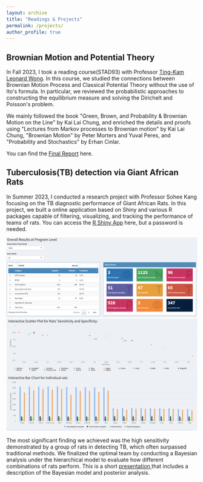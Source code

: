 ```yaml
---
layout: archive
title: "Readings & Projects"
permalink: /projects/
author_profile: true
---
```




## Brownian Motion and Potential Theory

In Fall 2023, I took a reading course(STAD93) with Professor [Ting-Kam Leonard Wong](https://tkl-wong.github.io/). In this course, we studied the connections between Brownian Motion Process and Classical Potential Theory without the use of Ito's formula. In particular, we reviewed the probabilistic approaches to constructing the equilibrium measure and solving the Dirichelt and Poisson's problem.

We mainly followed the book "Green, Brown, and Probability & Brownian Motion on the Line" by Kai Lai Chung, and enriched the details and proofs using "Lectures from Markov processes to Brownian motion" by Kai Lai Chung, "Brownian Motion" by Peter Morters and Yuval Peres, and "Probability and Stochastics" by Erhan Cinlar.

You can find the [Final Report](https://drive.google.com/file/d/1g8M4aukgWw_k6JTmAyS6Y0rr6ilOPLHH/view?usp=sharing) here.

## Tuberculosis(TB) detection via Giant African Rats

In Summer 2023, I conducted a research project with Professor Sohee Kang focusing on the TB diagnostic performance of Giant African Rats. In this project, we built a online application based on Shiny and various R packages capable of filtering, visualizing, and tracking the performance of teams of rats. You can access the [R Shiny App](https://1rsgc6-junjie-ma.shinyapps.io/Rats_Analysis/) here, but a password is needed.

![Shiny1](https://github.com/JimmyMa1006/JimmyMa1006.github.io/blob/8afdd9f4c53f53a76d873717c5bdb6dc5e7c90f0/images/Shiny1.png)
![Shiny2](https://github.com/JimmyMa1006/JimmyMa1006.github.io/blob/8afdd9f4c53f53a76d873717c5bdb6dc5e7c90f0/images/Shiny2.png)


The most significant finding we achieved was the high sensitivity demonstrated by a group of rats in detecting TB, which often surpassed traditional methods. We finalized the optimal team by conducting a Bayesian analysis under the hierarchical model to evaluate how different combinations of rats perform. This is a short [presentation ](https://drive.google.com/file/d/1rLnwr87u92Mz6TfxCd0RHPCZQJYJOCek/view?usp=drive_link) that includes a description of the Bayesian model and posterior analysis.




